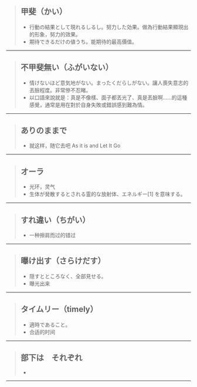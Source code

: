 > ## 甲斐（かい）
> * 行動の結果として現れるしるし。努力した効果。做為行動結果顯現出的形象，努力的效果。
> * 期待できるだけの値うち。能期待的最高價值。
----------

> ## 不甲斐無い（ふがいない）
> * 情けないほど意気地がない。まったくだらしがない。讓人喪失意志的丟臉程度。非常慘不忍睹。
> * 以口語來說就是：真是不像樣、面子都丟光了、真是丟臉啊……的這種感覺，通常是用在對於自身失敗或錯誤感到難為情。
----------

> ## ありのままで
> * 就这样，随它去吧 As it is and Let It Go
----------

> ## オーラ
> * 光环，灵气
> * 生体が発散するとされる霊的な放射体、エネルギー[1] を意味する。
----------

> ## すれ違い（ちがい）
> * 一种擦肩而过的错过
----------

> ## 曝け出す（さらけだす）
> * 隠すとところなく、全部見せる。 
> * 曝光出来
----------

> ## タイムリー（timely）
> * 適時であること。
> * 合适的时间
----------

> ## 部下は　それぞれ
> * 
----------